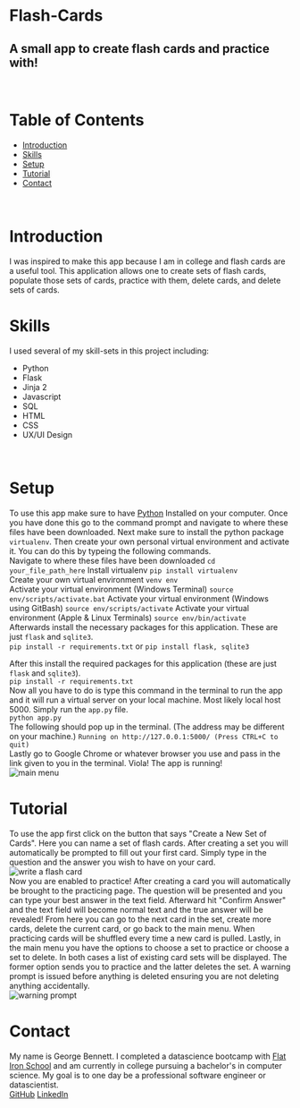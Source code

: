# Flash-Cards

## A small app to create flash cards and practice with!

<br>

# Table of Contents

* <a href='#Introduction'>Introduction</a>
* <a href='#Skills'>Skills</a>
* <a href='#Setup'>Setup</a>
* <a href='#Tutorial'>Tutorial</a>
* <a href='#Contact'>Contact</a>
<br>

# Introduction

I was inspired to make this app because I am in college and flash cards are a useful tool. This application allows one to create sets of flash cards, populate those sets of cards, practice with them, delete cards, and delete sets of cards.
<br>

# Skills

I used several of my skill-sets in this project including:
* Python
* Flask
* Jinja 2
* Javascript
* SQL
* HTML
* CSS
* UX/UI Design
<br>

# Setup

To use this app make sure to have <a href="https://www.python.org/downloads/">Python</a> Installed on your computer. Once you have done this go to the command prompt and navigate to where these files have been downloaded. Next make sure to install the python package `virtualenv`. Then create your own personal virtual environment and activate it. You can do this by typeing the following commands. 
<br>
Navigate to where these files have been downloaded
`cd your_file_path_here`
Install virtualenv
`pip install virtualenv` 
<br>
Create your own virtual environment
`venv env`
<br>
Activate your virtual environment (Windows Terminal)
`source env/scripts/activate.bat`
Activate your virtual environment (Windows using GitBash)
`source env/scripts/activate`
Activate your virtual environment (Apple & Linux Terminals)
`source env/bin/activate`
<br>
Afterwards install the necessary packages for this application. These are just `flask` and `sqlite3`.
<br>
`pip install -r requirements.txt` or `pip install flask, sqlite3`
<br>

 After this install the required packages for this application (these are just `flask` and `sqlite3`). 
<br>
`pip install -r requirements.txt`
<br>
Now all you have to do is type this command in the terminal to run the app and it will run a virtual server on your local machine. Most likely local host 5000. Simply run the `app.py` file.
<br>
`python app.py`
<br>
The following should pop up in the terminal. (The address may be different on your machine.)
`Running on http://127.0.0.1:5000/ (Press CTRL+C to quit)`
<br>
Lastly go to Google Chrome or whatever browser you use and pass in the link given to you in the terminal. Viola! The app is running!
<br>
<img alt='main menu' scr='./pics/Main-Menu.png' style='text-align: center;'>
<br>

# Tutorial

To use the app first click on the button that says "Create a New Set of Cards". Here you can name a set of flash cards. After creating a set you will automatically be prompted to fill out your first card. Simply type in the question and the answer you wish to have on your card.
<br>
<img alt='write a flash card' scr='./pics/Create-Card.png' style='text-align: center;'>
<br>
Now you are enabled to practice! After creating a card you will automatically be brought to the practicing page. The question will be presented and you can type your best answer in the text field. Afterward hit "Confirm Answer" and the text field will become normal text and the true answer will be revealed! From here you can go to the next card in the set, create more cards, delete the current card, or go back to the main menu. When practicing cards will be shuffled every time a new card is pulled. Lastly, in the main menu you have the options to choose a set to practice or choose a set to delete. In both cases a list of existing card sets will be displayed. The former option sends you to practice and the latter deletes the set. A warning prompt is issued before anything is deleted ensuring you are not deleting anything accidentally. 
<br>
<img alt='warning prompt' scr='./pics/Create-Card.png' style='text-align: center;'>
<br>

# Contact

My name is George Bennett. I completed a datascience bootcamp with <a href='https://flatironschool.com/'>Flat Iron School</a> and am currently in college pursuing a bachelor's in computer science. My goal is to one day be a professional software engineer or datascientist. 
<br>
<a href='https://github.com/GeorgeWilliamBennett/'>GitHub</a>
<a href='https://www.linkedin.com/feed/'>LinkedIn</a>
